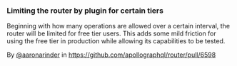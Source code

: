 ### Limiting the router by plugin for certain tiers 

Beginning with how many operations are allowed over a certain interval, the router will be limited for free tier users. This adds some mild friction for using the free tier in production while allowing its capabilities to be tested.

By [@aaronarinder](https://github.com/aaronarinder) in https://github.com/apollographql/router/pull/6598
